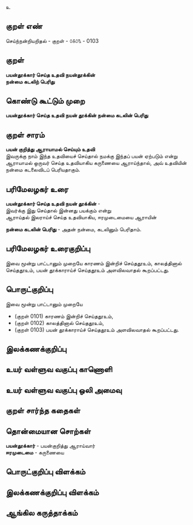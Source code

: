 உ

## குறள் எண் 

செய்ந்நன்றியறிதல் - குறள் - ௦௧௦௩ - 0103  

## குறள் 

**பயன்தூக்கார் செய்த உதவி நயன்தூக்கின்  
நன்மை கடலிற் பெரிது**

## கொண்டு கூட்டும் முறை

**பயன்தூக்கார் செய்த உதவி நயன் தூக்கின் நன்மை கடலின் பெரிது**  

## குறள் சாரம் 

**பயன் குறித்து ஆராயாமல் செய்யும் உதவி**  
இவருக்கு நாம் இந்த உதவியைச் செய்தால் நமக்கு இந்தப் பயன் ஏற்படும் என்று ஆராயாமல் ஒருவர் செய்த உதவியாகிய கருணையை ஆராய்ந்தால், அவ் உதவியின் நன்மை கடலைவிடப் பெரியதாகும்.  

## பரிமேலழகர் உரை

**பயன்தூக்கார் செய்த உதவி நயன் தூக்கின்** -  
இவர்க்கு இது செய்தால் இன்னது பயக்கும் என்று  
ஆராய்தல் இலராய்ச் செய்த உதவியாகிய, ஈரமுடைமையை ஆராயின்  

**நன்மை கடலின் பெரிது** - அதன் நன்மை, கடலினும் பெரிதாம்.  

## பரிமேலழகர் உரைகுறிப்பு   

இவை மூன்று பாட்டானும் முறையே காரணம் இன்றிச் செய்ததூஉம், காலத்தினால் செய்ததூஉம், பயன் தூக்காராய்ச் செய்ததூஉம் அளவிலவாதல் கூறப்பட்டது.  

## பொருட்குறிப்பு 

இவை மூன்று பாட்டானும் முறையே  

* (குறள் 0101) காரணம் இன்றிச் செய்ததூஉம்,  
* (குறள் 0102) காலத்தினால் செய்ததூஉம்,  
* (குறள் 0103) பயன் தூக்காராய்ச் செய்ததூஉம் அளவிலவாதல் கூறப்பட்டது.

## இலக்கணக்குறிப்பு  


## உயர் வள்ளுவ வகுப்பு காணொளி


## உயர் வள்ளுவ வகுப்பு ஒலி அமைவு 

 
## குறள் சார்ந்த கதைகள் 


## தொன்மையான சொற்கள்

**பயன்தூக்கார்** - பயன்குறித்து ஆராய்வார்     
**ஈரமுடைமை** - கருணையை 

## பொருட்குறிப்பு விளக்கம்


## இலக்கணக்குறிப்பு விளக்கம்


## ஆங்கில கருத்தாக்கம் 


